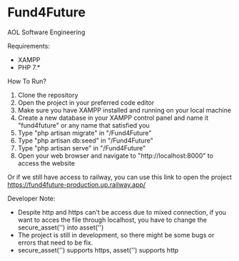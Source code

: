 # Fund4Future

AOL Software Engineering

Requirements:

-   XAMPP
-   PHP 7.\*

How To Run?

1. Clone the repository
2. Open the project in your preferred code editor
3. Make sure you have XAMPP installed and running on your local machine
4. Create a new database in your XAMPP control panel and name it "fund4future" or any name that satisfied you
5. Type "php artisan migrate" in "/Fund4Future"
6. Type "php artisan db:seed" in "/Fund4Future"
7. Type "php artisan serve" in "/Fund4Future"
8. Open your web browser and navigate to "http://localhost:8000" to access the website

Or if we still have access to railway, you can use this link to open the project
https://fund4future-production.up.railway.app/

Developer Note:

-   Despite http and https can't be access due to mixed connection, if you want to acces the file through localhost, you have to change the secure_asset('') into asset('')
-   The project is still in development, so there might be some bugs or errors that need to be fix.
-   secure_asset('') supports https, asset('') supports http
